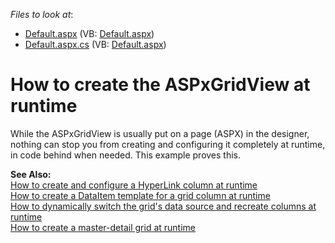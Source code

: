 <!-- default file list -->
*Files to look at*:

* [Default.aspx](./CS/GridRuntime/Default.aspx) (VB: [Default.aspx](./VB/GridRuntime/Default.aspx))
* [Default.aspx.cs](./CS/GridRuntime/Default.aspx.cs) (VB: [Default.aspx](./VB/GridRuntime/Default.aspx))
<!-- default file list end -->
# How to create the ASPxGridView at runtime


<p>While the ASPxGridView is usually put on a page (ASPX) in the designer, nothing can stop you from creating and configuring it completely at runtime, in code behind when needed. This example proves this.</p><p><strong>See Also:</strong><br />
<a href="https://www.devexpress.com/Support/Center/p/E308">How to create and configure a HyperLink column at runtime</a><br />
<a href="https://www.devexpress.com/Support/Center/p/E293">How to create a DataItem template for a grid column at runtime</a><br />
<a href="https://www.devexpress.com/Support/Center/p/E448">How to dynamically switch the grid's data source and recreate columns at runtime</a><br />
<a href="https://www.devexpress.com/Support/Center/p/E1141">How to create a master-detail grid at runtime</a></p>

<br/>


